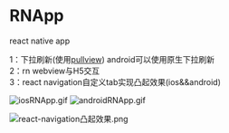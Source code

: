 # RNApp
react native app

1：下拉刷新(使用[pullview](https://github.com/wuyunqiang/react-native-pullview)) android可以使用原生下拉刷新<br>
2：rn webview与H5交互<br>
3：react navigation自定义tab实现凸起效果(ios&&android)<br>

![iosRNApp.gif](https://upload-images.jianshu.io/upload_images/3353755-abf3db78c02ad8b6.gif?imageMogr2/auto-orient/strip)
![androidRNApp.gif](https://upload-images.jianshu.io/upload_images/3353755-c83ed6d7577bb994.gif?imageMogr2/auto-orient/strip)

![react-navigation凸起效果.png](https://upload-images.jianshu.io/upload_images/3353755-454816c4ac1849f3.png?imageMogr2/auto-orient/strip%7CimageView2/2/w/800)
